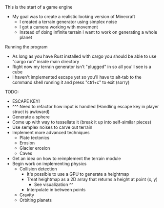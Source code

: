 This is the start of a game engine
* My goal was to create a realistic looking version of Minecraft
	* I created a terrain generator using simplex noise
	* I got a camera working with movement
	* Instead of doing infinite terrain I want to work on generating a whole planet

Running the program
* As long as you have Rust installed with cargo you should be able to use "cargo run" inside main directory
* Right now my terrain generator isn't "plugged" in so all you'll see is a cube
* I haven't implemented escape yet so you'll have to alt-tab to the command shell running it and press "ctrl+c" to exit (sorry)

TODO:
* ESCAPE KEY!
* ^^^ Need to refactor how input is handled (Handling escape key in player struct is awkward)
* Generate a sphere
* Come up with way to tessellate it (break it up into self-similar pieces)
* Use semplex noises to carve out terrain
* Implement more advanced techniques
	* Plate tectonics
	* Erosion
	* Glacier erosion
	* Caves
* Get an idea on how to reimplement the terrain module
* Begin work on implementing physics
	* Collision detection
		* It's possible to use a GPU to generate a heightmap
		* Treat heightmap as a 2D array that returns a height at point (x, y)
			* See visualization ^^
		* Interpolate in between points
	* Gravity
	* Orbiting planets
